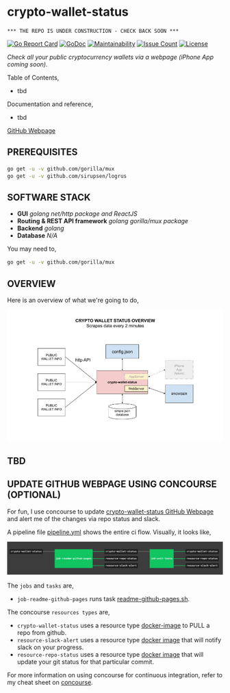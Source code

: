 # crypto-wallet-status

```text
*** THE REPO IS UNDER CONSTRUCTION - CHECK BACK SOON ***
```

[![Go Report Card](https://goreportcard.com/badge/github.com/JeffDeCola/crypto-wallet-status)](https://goreportcard.com/report/github.com/JeffDeCola/crypto-wallet-status)
[![GoDoc](https://godoc.org/github.com/JeffDeCola/crypto-wallet-status?status.svg)](https://godoc.org/github.com/JeffDeCola/crypto-wallet-status)
[![Maintainability](https://api.codeclimate.com/v1/badges/5ffc9029429ce278f688/maintainability)](https://codeclimate.com/github/JeffDeCola/crypto-wallet-status/maintainability)
[![Issue Count](https://codeclimate.com/github/JeffDeCola/crypto-wallet-status/badges/issue_count.svg)](https://codeclimate.com/github/JeffDeCola/crypto-wallet-status/issues)
[![License](http://img.shields.io/:license-mit-blue.svg)](http://jeffdecola.mit-license.org)

_Check all your public cryptocurrency wallets via a webpage (iPhone App coming soon)._

Table of Contents,

* tbd

Documentation and reference,

* tbd

[GitHub Webpage](https://jeffdecola.github.io/crypto-wallet-status/)

## PREREQUISITES

```bash
go get -u -v github.com/gorilla/mux
go get -u -v github.com/sirupsen/logrus
```

## SOFTWARE STACK

* **GUI**
  _golang net/http package and ReactJS_
* **Routing & REST API framework**
  _golang gorilla/mux package_
* **Backend**
  _golang_
* **Database**
  _N/A_

You may need to,

```bash
go get -u -v github.com/gorilla/mux
```

## OVERVIEW

Here is an overview of what we're going to do,

![IMAGE - crypto-wallet-status-overview - IMAGE](docs/pics/crypto-wallet-status-overview.jpg)

## TBD

## UPDATE GITHUB WEBPAGE USING CONCOURSE (OPTIONAL)

For fun, I use concourse to update
[crypto-wallet-status GitHub Webpage](https://jeffdecola.github.io/crypto-wallet-status/)
and alert me of the changes via repo status and slack.

A pipeline file [pipeline.yml](https://github.com/JeffDeCola/crypto-wallet-status/tree/master/ci/pipeline.yml)
shows the entire ci flow. Visually, it looks like,

![IMAGE - crypto-wallet-status concourse ci pipeline - IMAGE](docs/pics/crypto-wallet-status-pipeline.jpg)

The `jobs` and `tasks` are,

* `job-readme-github-pages` runs task
  [readme-github-pages.sh](https://github.com/JeffDeCola/crypto-wallet-status/tree/master/ci/scripts/readme-github-pages.sh).

The concourse `resources types` are,

* `crypto-wallet-status` uses a resource type
  [docker-image](https://hub.docker.com/r/concourse/git-resource/)
  to PULL a repo from github.
* `resource-slack-alert` uses a resource type
  [docker image](https://hub.docker.com/r/cfcommunity/slack-notification-resource)
  that will notify slack on your progress.
* `resource-repo-status` uses a resource type
  [docker image](https://hub.docker.com/r/dpb587/github-status-resource)
  that will update your git status for that particular commit.

For more information on using concourse for continuous integration,
refer to my cheat sheet on [concourse](https://github.com/JeffDeCola/my-cheat-sheets/tree/master/software/operations-tools/continuous-integration-continuous-deployment/concourse-cheat-sheet).
